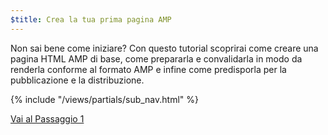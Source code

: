 ```yaml
---
$title: Crea la tua prima pagina AMP
---
```


Non sai bene come iniziare? Con questo tutorial scoprirai come creare una pagina HTML AMP di base, come prepararla e convalidarla in modo da renderla conforme al formato AMP e infine come predisporla per la pubblicazione e la distribuzione.

{% include "/views/partials/sub_nav.html" %}

<a class="button go-button" href="/it/docs/get_started/create/basic_markup.html">Vai al Passaggio 1</a>